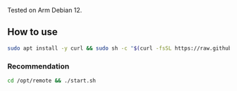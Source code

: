 Tested on Arm Debian 12.

## How to use

```sh
sudo apt install -y curl && sudo sh -c "$(curl -fsSL https://raw.githubusercontent.com/xy69/remote/main/install.sh)"
```

### Recommendation

```sh
cd /opt/remote && ./start.sh
```
